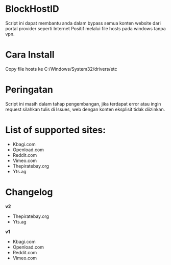 # BlockHostID
Script ini dapat membantu anda dalam bypass semua konten website dari portal provider seperti Internet Positif melalui file hosts pada windows tanpa vpn.

# Cara Install
Copy file hosts ke C:/Windows/System32/drivers/etc

# Peringatan
Script ini masih dalam tahap pengembangan, jika terdapat error atau ingin request silahkan tulis di Issues, web dengan konten eksplisit tidak diizinkan.

# List of supported sites:
- Kbagi.com
- Openload.com
- Reddit.com
- Vimeo.com
- Thepiratebay.org
- Yts.ag

# Changelog
**v2**
- Thepiratebay.org
- Yts.ag

**v1**
- Kbagi.com
- Openload.com
- Reddit.com
- Vimeo.com
